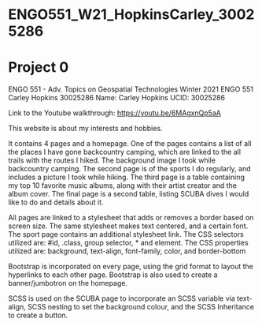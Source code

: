 # ENGO551_W21_HopkinsCarley_30025286
# Project 0

ENGO 551 - Adv. Topics on Geospatial Technologies
Winter 2021 ENGO 551 Carley Hopkins 30025286
Name: Carley Hopkins
UCID: 30025286

Link to the Youtube walkthrough: https://youtu.be/6MAgxnQp5aA

This website is about my interests and hobbies.

It contains 4 pages and a homepage.
One of the pages contains a list of all the places I have gone backcountry camping, which are linked to the all trails with the routes I hiked. The background image I took while backcountry camping.
The second page is of the sports I do regularly, and includes a picture I took while hiking.
The third page is a table containing my top 10 favorite music albums, along with their artist creator and the album cover.
The final page is a second table, listing SCUBA dives I would like to do and details about it.

All pages are linked to a stylesheet that adds or removes a border based on screen size. 
The same stylesheet makes text centered, and a certain font.
The sport page contains an additional stylesheet link.
The CSS selectors utilized are: #id, .class, group selector, * and element.
The CSS properties utilized are: background, text-align, font-family, color, and border-bottom

Bootstrap is incorporated on every page, using the grid format to layout the hyperlinks to each other page.
Bootstrap is also used to create a banner/jumbotron on the homepage.

SCSS is used on the SCUBA page to incorporate an SCSS variable via text-align, SCSS nesting to set the background colour, and the SCSS Inheritance to create a button.


